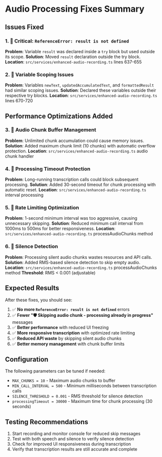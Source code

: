 # Audio Processing Fixes Summary

## Issues Fixed

### 1. 🔧 Critical: `ReferenceError: result is not defined`
**Problem**: Variable `result` was declared inside a `try` block but used outside its scope.
**Solution**: Moved `result` declaration outside the try block.
**Location**: `src/services/enhanced-audio-recording.ts` lines 637-655

### 2. 🔧 Variable Scoping Issues
**Problem**: Variables `newText`, `updatedAccumulatedText`, and `formattedResult` had similar scoping issues.
**Solution**: Declared these variables outside their respective try blocks.
**Location**: `src/services/enhanced-audio-recording.ts` lines 670-720

## Performance Optimizations Added

### 3. 🚀 Audio Chunk Buffer Management
**Problem**: Unlimited chunk accumulation could cause memory issues.
**Solution**: Added maximum chunk limit (10 chunks) with automatic overflow protection.
**Location**: `src/services/enhanced-audio-recording.ts` audio chunk handler

### 4. 🚀 Processing Timeout Protection
**Problem**: Long-running transcription calls could block subsequent processing.
**Solution**: Added 30-second timeout for chunk processing with automatic reset.
**Location**: `src/services/enhanced-audio-recording.ts` interval processing

### 5. 🚀 Rate Limiting Optimization
**Problem**: 1-second minimum interval was too aggressive, causing unnecessary skipping.
**Solution**: Reduced minimum call interval from 1000ms to 500ms for better responsiveness.
**Location**: `src/services/enhanced-audio-recording.ts` processAudioChunks method

### 6. 🚀 Silence Detection
**Problem**: Processing silent audio chunks wastes resources and API calls.
**Solution**: Added RMS-based silence detection to skip empty audio.
**Location**: `src/services/enhanced-audio-recording.ts` processAudioChunks method
**Threshold**: RMS < 0.001 (adjustable)

## Expected Results

After these fixes, you should see:

1. ✅ **No more `ReferenceError: result is not defined`** errors
2. ✅ **Fewer "🛡️ Skipping audio chunk - processing already in progress"** messages
3. ✅ **Better performance** with reduced UI freezing
4. ✅ **More responsive transcription** with optimized rate limiting
5. ✅ **Reduced API waste** by skipping silent audio chunks
6. ✅ **Better memory management** with chunk buffer limits

## Configuration

The following parameters can be tuned if needed:

- `MAX_CHUNKS = 10` - Maximum audio chunks to buffer
- `MIN_CALL_INTERVAL = 500` - Minimum milliseconds between transcription calls
- `SILENCE_THRESHOLD = 0.001` - RMS threshold for silence detection
- `processingTimeout = 30000` - Maximum time for chunk processing (30 seconds)

## Testing Recommendations

1. Start recording and monitor console for reduced skip messages
2. Test with both speech and silence to verify silence detection
3. Check for improved UI responsiveness during transcription
4. Verify that transcription results are still accurate and complete
